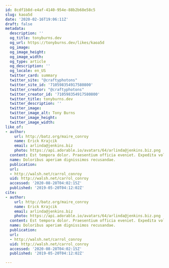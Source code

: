 ```yaml
---
id: 8cdf1b8d-e4af-4140-954e-88b2b68e58c5
slug: kaoa5d
date: '2020-02-16T19:06:11Z'
draft: false
metadata:
  description: ''
  og_title: tonyburns.dev
  og_url: https://tonyburns.dev/likes/kaoa5d
  og_image: 
  og_image_height: 
  og_image_width: 
  og_type: article
  og_description: ''
  og_locale: en_US
  twitter_card: summary
  twitter_site: "@craftyphotons"
  twitter_site_id: '710598354917580800'
  twitter_creator: "@craftyphotons"
  twitter_creator_id: '710598354917580800'
  twitter_title: tonyburns.dev
  twitter_description: ''
  twitter_image: 
  twitter_image_alt: Tony Burns
  twitter_image_height: 
  twitter_image_width: 
like_of:
- author:
    url: http://batz.org/maire_conroy
    name: Erick Krajcik
    email: arlinda@jenkins.biz
    photo: https://api.adorable.io/avatars/64/arlinda@jenkins.biz.png
  content: Est tempora dolor. Praesentium officia eveniet. Expedita voluptates asperiores.
  name: Doloribus aperiam dignissimos recusandae.
  publication: 
  url:
  - http://walsh.net/carrol_conroy
  uid: http://walsh.net/carrol_conroy
  accessed: '2020-08-28T04:02:15Z'
  published: '2019-05-20T04:12:02Z'
cite:
- author:
    url: http://batz.org/maire_conroy
    name: Erick Krajcik
    email: arlinda@jenkins.biz
    photo: https://api.adorable.io/avatars/64/arlinda@jenkins.biz.png
  content: Est tempora dolor. Praesentium officia eveniet. Expedita voluptates asperiores.
  name: Doloribus aperiam dignissimos recusandae.
  publication: 
  url:
  - http://walsh.net/carrol_conroy
  uid: http://walsh.net/carrol_conroy
  accessed: '2020-08-28T04:02:15Z'
  published: '2019-05-20T04:12:02Z'

---
```



